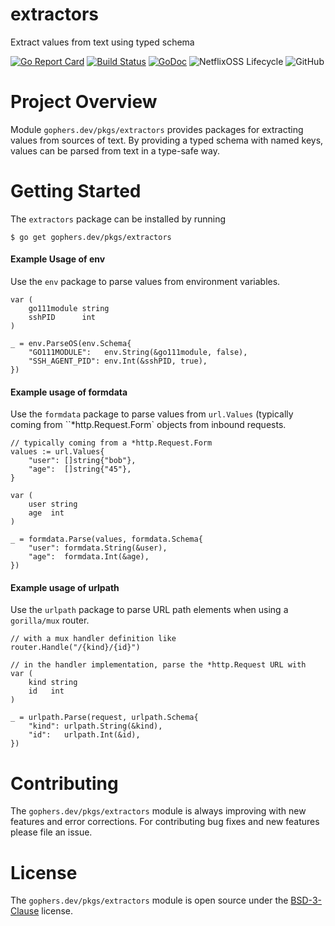 extractors
==========

Extract values from text using typed schema

[![Go Report Card](https://goreportcard.com/badge/gophers.dev/pkgs/extractors)](https://goreportcard.com/report/gophers.dev/pkgs/extractors)
[![Build Status](https://travis-ci.com/shoenig/extractors.svg?branch=master)](https://travis-ci.com/shoenig/extractors)
[![GoDoc](https://godoc.org/gophers.dev/pkgs/extractors?status.svg)](https://godoc.org/gophers.dev/pkgs/extractors)
![NetflixOSS Lifecycle](https://img.shields.io/osslifecycle/shoenig/extractors.svg)
![GitHub](https://img.shields.io/github/license/shoenig/extractors.svg)

# Project Overview

Module `gophers.dev/pkgs/extractors` provides packages for extracting values
from sources of text. By providing a typed schema with named keys, values can
be parsed from text in a type-safe way.

# Getting Started

The `extractors` package can be installed by running
```
$ go get gophers.dev/pkgs/extractors
```

#### Example Usage of env
Use the `env` package to parse values from environment variables.
```golang
var (
    go111module string
    sshPID      int
)

_ = env.ParseOS(env.Schema{
    "GO111MODULE":   env.String(&go111module, false),
    "SSH_AGENT_PID": env.Int(&sshPID, true),
})

```

#### Example usage of formdata
Use the `formdata` package to parse values from `url.Values` (typically coming
from ``*http.Request.Form` objects from inbound requests.
```golang
// typically coming from a *http.Request.Form
values := url.Values{
    "user": []string{"bob"},
    "age":  []string{"45"},
}

var (
    user string
    age  int
)

_ = formdata.Parse(values, formdata.Schema{
    "user": formdata.String(&user),
    "age":  formdata.Int(&age),
})
```

#### Example usage of urlpath
Use the `urlpath` package to parse URL path elements when using a `gorilla/mux`
router.
```golang
// with a mux handler definition like
router.Handle("/{kind}/{id}")

// in the handler implementation, parse the *http.Request URL with
var (
    kind string
    id   int
)

_ = urlpath.Parse(request, urlpath.Schema{
    "kind": urlpath.String(&kind),
    "id":   urlpath.Int(&id),
})
```

# Contributing

The `gophers.dev/pkgs/extractors` module is always improving with new features
and error corrections. For contributing bug fixes and new features please file an issue.

# License

The `gophers.dev/pkgs/extractors` module is open source under the [BSD-3-Clause](LICENSE) license.
